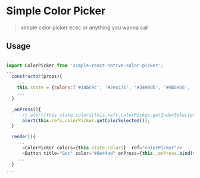 # Simple Color Picker

> simple color picker ecec or anything you wanna call

## Usage

```js
...
import ColorPicker from 'simple-react-native-color-picker';
...
  constructor(props){
    ...
    this.state = {colors:['#1abc9c', '#2ecc71', '#3498db', '#9b59b6', '#34495e']};
    ...
  }

  _onPress(){
      // alert(this.state.colors[this.refs.colorPicker.getIndexSelected()]);
      alert(this.refs.colorPicker.getColorSelected());
  }

  render(){
    ...
      <ColorPicker colors={this.state.colors}  ref="colorPicker"/>
      <Button title="Get" color="#8e44ad" onPress={this._onPress.bind(this)}/>
    ...
  }
...


```
